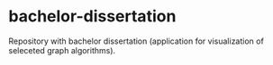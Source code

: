# bachelor-dissertation
Repository with bachelor dissertation (application for visualization of seleceted graph algorithms).
